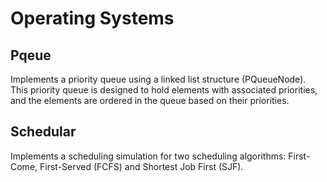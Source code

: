 # Operating Systems
## Pqeue
Implements a priority queue using a linked list structure (PQueueNode). This priority queue is designed to hold elements with associated priorities, and the elements are ordered in the queue based on their priorities.

## Schedular
Implements a scheduling simulation for two scheduling algorithms: First-Come, First-Served (FCFS) and Shortest Job First (SJF). 
